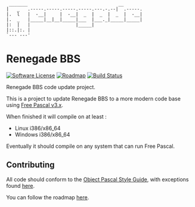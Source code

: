      _______                                  __
    |   _   .-----.-----.-----.-----.---.-.--|  .-----.
    |.  l   |  -__|     |  -__|  _  |  _  |  _  |  -__|
    |.  _   |_____|__|__|_____|___  |___._|_____|_____|
    |:  |   |                 |_____|
    |::.|:. |
    `--- ---'

# Renegade BBS

[![Software License](https://img.shields.io/badge/License-GPL3-blue.svg?style=flat-square)](LICENSE)
[![Roadmap](https://img.shields.io/badge/Build_-_Not_Ready-blue.svg?style=flat-square)](../../wiki/Roadmap)
[![Build Status](https://travis-ci.org/renegadebbs/renegade.svg?branch=2.0.x)](https://travis-ci.org/renegadebbs/renegade)

Renegade BBS code update project.

This is a project to update Renegade BBS to a more modern code base using [Free Pascal v3.x](http://freepascal.org/ "Free Pascal").

When finished it will compile on at least :
* Linux i386/x86_64
* Windows i386/x86_64

Eventually it should compile on any system that can run Free Pascal.

## Contributing

All code should conform to the [Object Pascal Style Guide](http://edn.embarcadero.com/article/10280 "Object Pascal Style Guide"), with exceptions found [here](../../wiki/Style-Guide "Style Guide").

You can follow the roadmap [here](../../wiki/Roadmap "Roadmap").
